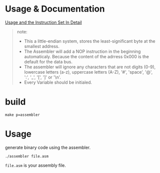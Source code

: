 # Usage & Documentation

[Usage and the Instruction Set In Detail](https://brachigh.github.io/Bracho-CPU/bracho-cpu/components/alu/usage-&-documentation.html)

> note:
>
> * This a little-endian system, stores the least-significant byte at the smallest address.
> * The Assembler will add a NOP instruction in the beginning automaticaly. Because the content of the adrress 0x000 is the default for the data bus.
> * The assembler will ignore any characters that are not digits (0-9), lowercase letters (a-z), uppercase letters (A-Z), '#', 'space', '@', ':', '_', '[', ']' or '\n'.
> * Every Variable should be initialed.

# build

```console
make p=assembler
```

# Usage

generate binary code using the assembler.

```console
./assembler file.asm
```

`file.asm` is your assembly file.
